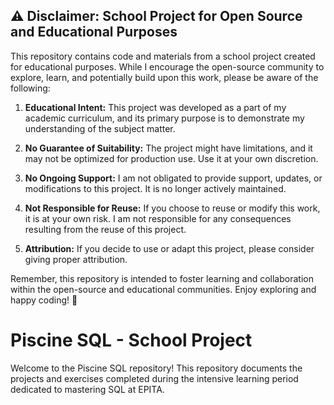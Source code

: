 ## ⚠️ Disclaimer: School Project for Open Source and Educational Purposes

This repository contains code and materials from a school project created for educational purposes. While I encourage the open-source community to explore, learn, and potentially build upon this work, please be aware of the following:

1. **Educational Intent:** This project was developed as a part of my academic curriculum, and its primary purpose is to demonstrate my understanding of the subject matter.

2. **No Guarantee of Suitability:** The project might have limitations, and it may not be optimized for production use. Use it at your own discretion.

3. **No Ongoing Support:** I am not obligated to provide support, updates, or modifications to this project. It is no longer actively maintained.

4. **Not Responsible for Reuse:** If you choose to reuse or modify this work, it is at your own risk. I am not responsible for any consequences resulting from the reuse of this project.

5. **Attribution:** If you decide to use or adapt this project, please consider giving proper attribution.

Remember, this repository is intended to foster learning and collaboration within the open-source and educational communities. Enjoy exploring and happy coding! 🚀

# Piscine SQL - School Project

Welcome to the Piscine SQL repository! This repository documents the projects and exercises completed during the intensive learning period dedicated to mastering SQL at EPITA.
